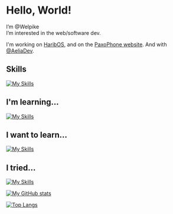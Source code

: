 # Hello, World!

I’m @Welpike  
I’m interested in the web/software dev.

I'm working on [HaribOS](https://github.com/The-HaribOS-Organization), and on the [PaxoPhone website](https://github.com/paxo-rch/paxo-site). And with [@AeliaDev](https://github.com/AeliaDev).

## Skills
[![My Skills](https://skillicons.dev/icons?i=python,django,html,css,js,php,git,github)](https://skillicons.dev)

## I'm learning...
[![My Skills](https://skillicons.dev/icons?i=godot,lua,java,nodejs,adonis,ts,svelte,laravel,cpp)](https://skillicons.dev)

## I want to learn...
[![My Skills](https://skillicons.dev/icons?i=haskell,alpinejs,ruby,symfony,docker,githubactions,gitlab)](https://skillicons.dev)

## I tried...
[![My Skills](https://skillicons.dev/icons?i=go,rust,kotlin)](https://skillicons.dev)

[![My GitHub stats](https://github-readme-stats.vercel.app/api?username=Welpike&show_icons=true&theme=radical)](https://github.com/Welpike)

[![Top Langs](https://github-readme-stats.vercel.app/api/top-langs/?username=Welpike&hide=html,makefile&layout=compact)](https://github.com/Welpike)
